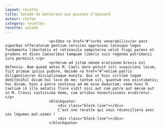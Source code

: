 ```yaml
---
layout: recette
title: Salade de betterave aux pousses d’épinard
auteur: stefan
category: recettes
recette: salade
---
```


						<p>Ideo <a href="#">urbs venerabilis</a> post superbas efferatarum gentium cervices oppressas latasque leges fundamenta libertatis et retinacula sempiterna velut frugi parens et prudens et dives Caesaribus tamquam liberis suis regenda patrimonii iura permisit.</p>
						<p>Verum ad istam omnem orationem brevis est defensio. Nam quoad aetas M. Caeli dare potuit isti suspicioni locum, fuit primum ipsius pudore, deinde <a href="#">etiam patris diligentia</a> disciplinaque munita. Qui ut huic virilem togam deditšnihil dicam hoc loco de me; tantum sit, quantum vos existimatis; hoc dicam, hunc a patre continuo ad me esse deductum; nemo hunc M. Caelium in illo aetatis flore vidit nisi aut cum patre aut mecum aut in M. Crassi castissima domo, cum artibus honestissimis erudiretur.</p>
						<blockquote>
							<div class="block-line"></div>
							C’est une recette qui vous réconciliera avec ces légumes mal-aimés !
							<div class="block-line"></div>
						</blockquote>
						
					